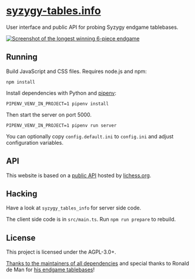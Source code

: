 # [syzygy-tables.info](https://syzygy-tables.info)

User interface and public API for probing Syzygy endgame tablebases.

[![Screenshot of the longest winning 6-piece endgame](/screenshot.png)](https://syzygy-tables.info/?fen=6N1/5KR1/2n5/8/8/8/2n5/1k6%20w%20-%20-%200%201)

## Running

Build JavaScript and CSS files. Requires node.js and npm:

    npm install

Install dependencies with Python and [pipenv](https://pipenv.readthedocs.io/en/latest/):

    PIPENV_VENV_IN_PROJECT=1 pipenv install

Then start the server on port 5000.

    PIPENV_VENV_IN_PROJECT=1 pipenv run server

You can optionally copy `config.default.ini` to `config.ini` and adjust
configuration variables.

## API

This website is based on a [public API](https://github.com/niklasf/lila-tablebase) hosted by [lichess.org](https://tablebase.lichess.ovh).

## Hacking

Have a look at `syzygy_tables_info` for server side code.

The client side code is in `src/main.ts`. Run `npm run prepare` to rebuild.

## License

This project is licensed under the AGPL-3.0+.

<a href="https://syzygy-tables.info/legal#thanks">Thanks to the maintainers of all dependencies</a> and special thanks to Ronald de Man for [his endgame tablebases](https://github.com/syzygy1/tb)!
